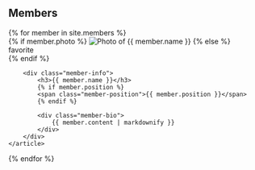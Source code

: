 ---
---

## Members

<div class="grid-wrapper">
{% for member in site.members %}
    <article class="member">
        {% if member.photo %}
        <img src="{{ member.photo }}" alt="Photo of {{ member.name }}" />
        {% else %}
        <div class="member-icon-wrapper">
            <span class="material-symbols-outlined member-icon">favorite</span>
        </div>
        {% endif %}

        <div class="member-info">
            <h3>{{ member.name }}</h3>
            {% if member.position %}
            <span class="member-position">{{ member.position }}</span>
            {% endif %}

            <div class="member-bio">
                {{ member.content | markdownify }}
            </div>
        </div>
    </article>
{% endfor %}
</div>
